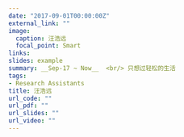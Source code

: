 ```yaml
---
date: "2017-09-01T00:00:00Z"
external_link: ""
image:
  caption: 汪浩远
  focal_point: Smart
links: 
slides: example
summary: __Sep-17 ~ Now__  <br/> 只想过轻松的生活
tags:
- Research Assistants
title: 汪浩远
url_code: ""
url_pdf: ""
url_slides: ""
url_video: ""
---
```




